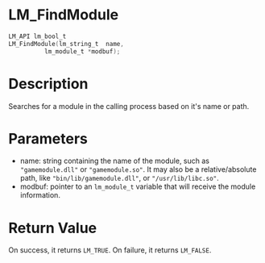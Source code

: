 # LM_FindModule

```c
LM_API lm_bool_t
LM_FindModule(lm_string_t  name,
          lm_module_t *modbuf);
```

# Description

Searches for a module in the calling process based on it's name or path.

# Parameters

- name: string containing the name of the module, such as `"gamemodule.dll"` or `"gamemodule.so"`. It may also be a relative/absolute path, like `"bin/lib/gamemodule.dll"`, or `"/usr/lib/libc.so"`.
- modbuf: pointer to an `lm_module_t` variable that will receive the module information.

# Return Value

On success, it returns `LM_TRUE`. On failure, it returns `LM_FALSE`.


